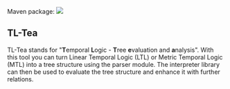 Maven package: [![](https://jitpack.io/v/Cambio-Project/TL-Tea.svg)](https://jitpack.io/#Cambio-Project/TL-Tea)

## TL-Tea

TL-Tea stands for "**T**emporal **L**ogic - **T**ree **e**valuation and **a**nalysis". With this tool you can turn
Linear Temporal Logic (LTL) or Metric Temporal Logic (MTL) into a tree structure using the parser module. The
interpreter library can then be used to evaluate the tree structure and enhance it with further relations.

